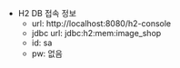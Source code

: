 * H2 DB 접속 정보
  * url: http://localhost:8080/h2-console
  * jdbc url: jdbc:h2:mem:image_shop
  * id: sa
  * pw: 없음
